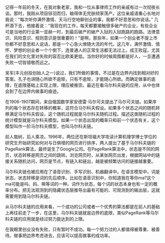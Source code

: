 记得一年前的冬天，在我对象老家，我和一位从事律师工作的亲戚有过一次彻夜长谈。那时，我刚从项目铩羽而归，输得体无完肤倾家荡产。这位亲戚语重心长地对我说：“每次听你满怀激情、天马行空地聊创业的事，我都不好意思和你说话。” 几杯酒下去，他接着说：“我现在的工作，每天都要接触很多破产的企业，有些企业可是当地的行业第一显赫一时，到最后破产的破产入狱的入狱跑路的跑路。法律意识、风险意识、规则意识是很重要的！”是啊，那些年，如果一个创业者不提上市你都不好意思和人说话，那是一个心急火燎随大流的年代。这几年，满怀激情、情怀、梦想的创业者一个个倒下，连普通人的正常生活都无法过上。成王败寇，尤其在我们的文化里对失败的容忍比欧美更低。当你好的时候周围都是好人，一旦遭遇失败一切皆错敬而远之。

吴军(丰元创投创始人之一)说过，我们所做的事情，不过是在边界内找到相对好的答案。孔子也讲随心所欲不逾矩，只有不逾矩，才能随心所欲。而确定做事的底限，在底限基础上实现上限，理应被推崇。最近在看马尔科夫链的应用，从中也体会到了在边界内做事的痕迹。

在1906-1907期间，来自俄国数学家安德雷·马尔可夫提出了马尔可夫链。如果序列的每个状态存在转移的概率，这符合马尔科夫假设。如果多个状态之间的随机转移满足马尔科夫假设，这个随机过程就是马尔科夫随机过程。描述这类随机过程的统计模型就是马尔科夫模型。如果一个状态出现的概率只和前一个状态有关，这个模型叫作一阶马尔科夫模型，也叫马尔科夫链。

前人栽树，后人乘凉。1996年，两位还在斯坦福大学攻读计算机理学博士学位的研究生开始研究如何对与日俱增的网页进行排序，两人提出了基于马尔科夫链的PageRank算法，最终诞生了Google公司。在PageRank算法中，状态是不同的网页，状态转移是网页之间的跳转。浏览网页时，从某张网页出发，根据网站中的链接关系随机访问，网页是节点，有链入和链出，越是被频繁访问的链接越重要。

马尔科夫链也被应用在了语音识别、手写识别、机器翻译中。在语言模型中，词是状态，状态转移是词的先后顺序。比如在语音识别中，你知道我在等你ma?这个ma可能是吗、妈、嘛等词的一种。词作为状态，每个词的状态本身也有一定的概率分布。把无法观测到的隐藏状态层推导出最有可能的、可观测到的输出层，这就需要用到隐马尔科夫链。

从马尔科夫链的应用来看，一个成功的公司或者一个优秀的算法都是在前人的基础上再往前走了一步，在这里，马尔科夫链就是边界的底限，类似PageRank等马尔科夫链的应用就是经过努力能达到的上限。

在我眼里创业没有失败，只有暂时不成功。每一个努力过的人都值得被尊重、被善待。做事把边界考虑进去，应该可以提高做事的成功率。